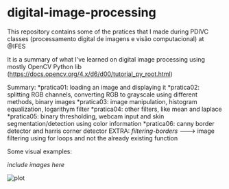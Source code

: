 # digital-image-processing
This repository contains some of the pratices that I made during PDIVC classes (processamento digital de imagens e visão computacional) at @IFES

It is a summary of what I've learned on digital image processing using mostly OpenCV Python lib (https://docs.opencv.org/4.x/d6/d00/tutorial_py_root.html)

Summary:
  *pratica01: loading an image and displaying it
  *pratica02: splitting RGB channels, converting RGB to grayscale using different methods, binary images
  *pratica03: image manipulation, histogram equalization, logarithym filter
  *pratica04: other filters, like mean and laplace
  *pratica05: binary thresholding, webcam input and skin segmentation/detection using color information
  *pratica06: canny border detector and harris corner detector
  EXTRA: *filtering-borders* ---> image filtering using for loops and not the already existing function

Some visual examples:

*include images here*

![plot](/directory_1/directory_2/.../directory_n/plot.png)
